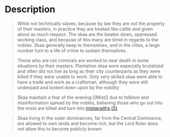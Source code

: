 # Description 
>While not technically slaves, because by law they are not the property of their masters, in practice they are treated like cattle and given about as much respect. The skaa are the beaten down, oppressed working class, and because of this many are timid in regards to the nobles. Skaa generally keep to themselves, and in the cities, a large number turn to a life of crime to sustain themselves.

>Those who are not criminals are worked to near death in some situations by their masters. Plantation skaa were especially brutalized and often did not live as long as their city counterparts as they were killed if they were unable to work. Only very skilled skaa were able to have a trade and work as a craftsman, although they were still underpaid and looked down upon by the nobility

>Skaa maintain a fear of the evening [[Mist]] due to folklore and misinformation spread by the nobles, believing those who go out into the mists are killed and turn into [mistwraiths](https://coppermind.net/wiki/Mistwraith "Mistwraith").[[5]](https://coppermind.net/wiki/Skaa#cite_note-The_Final_Empire-prologue-chapter-5)

>Skaa living in the outer dominances, far from the Central Dominance, are allowed to own lands and become rich, but the Lord Ruler does not allow this to become publicly known